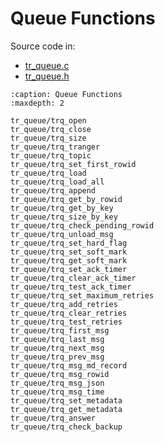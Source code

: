 # Queue Functions

Source code in:

- [tr_queue.c](https://github.com/artgins/yunetas/blob/main/kernel/c/timeranger2/src/tr_queue.c)
- [tr_queue.h](https://github.com/artgins/yunetas/blob/main/kernel/c/timeranger2/src/tr_queue.h)

```{toctree}
:caption: Queue Functions
:maxdepth: 2

tr_queue/trq_open
tr_queue/trq_close
tr_queue/trq_size
tr_queue/trq_tranger
tr_queue/trq_topic
tr_queue/trq_set_first_rowid
tr_queue/trq_load
tr_queue/trq_load_all
tr_queue/trq_append
tr_queue/trq_get_by_rowid
tr_queue/trq_get_by_key
tr_queue/trq_size_by_key
tr_queue/trq_check_pending_rowid
tr_queue/trq_unload_msg
tr_queue/trq_set_hard_flag
tr_queue/trq_set_soft_mark
tr_queue/trq_get_soft_mark
tr_queue/trq_set_ack_timer
tr_queue/trq_clear_ack_timer
tr_queue/trq_test_ack_timer
tr_queue/trq_set_maximum_retries
tr_queue/trq_add_retries
tr_queue/trq_clear_retries
tr_queue/trq_test_retries
tr_queue/trq_first_msg
tr_queue/trq_last_msg
tr_queue/trq_next_msg
tr_queue/trq_prev_msg
tr_queue/trq_msg_md_record
tr_queue/trq_msg_rowid
tr_queue/trq_msg_json
tr_queue/trq_msg_time
tr_queue/trq_set_metadata
tr_queue/trq_get_metadata
tr_queue/trq_answer
tr_queue/trq_check_backup


```
